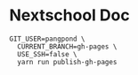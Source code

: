 # Nextschool Doc

```
GIT_USER=pangpond \
  CURRENT_BRANCH=gh-pages \
  USE_SSH=false \
  yarn run publish-gh-pages
```
